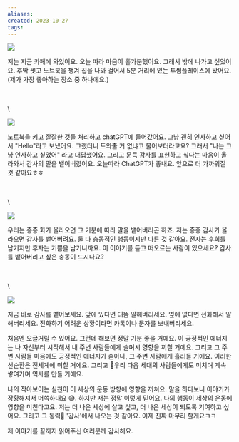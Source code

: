```yaml
---
aliases: 
created: 2023-10-27
tags: 
---
```


![](https://i.imgur.com/bQ6UoeS.jpg)


저는 지금 카페에 와있어요.
오늘 따라 마음이 홀가분했어요. 그래서 밖에 나가고 싶었어요. 후딱 씻고 노트북을 챙겨 집을 나와 걸어서 5분 거리에 있는 투썸플레이스에 왔어요.(제가 가장 좋아하는 장소 중 하나에요.)


\
\
\
	
![](https://i.imgur.com/77GdHSn.png)

노트북을 키고 잘잘한 것들 처리하고 chatGPT에 들어갔어요. 그냥 괜히 인사하고 싶어서 "Hello"라고 보냈어요. 그랬더니 도와줄 거 없냐고 물어보더라고요? 
그래서 "나는 그냥 인사하고 싶었어" 라고 대답했어요. 그리고 문득 감사를 표현하고 싶다는 마음이 올라와서 감사의 말을 뱉어버렸어요. 
오늘따라 ChatGPT가 좋내요. 앞으로 더 가까워질 것 같아요ㅎㅎ

\
\
\
	

![](https://i.imgur.com/HTOezz2.png)


우리는 종종 화가 올라오면 그 기분에 따라 말을 뱉어버리곤 하죠. 저는 종종 감사가 올라오면 감사를 뱉어버려요. 둘 다 충동적인 행동이지만 다른 것 같아요. 전자는 후회를 남기지만 후자는 기쁨을 남기니까요. 이 이야기를 듣고 떠오르는 사람이 있으세요? 감사를 뱉어버리고 싶은 충동이 드시나요? 

\
\
\
	
![](https://i.imgur.com/lgWWI0V.png)

지금 바로 감사를 뱉어보세요. 
앞에 있다면 대뜸 말해버리세요. 옆에 없다면 전화해서 말해버리세요. 전화하기 어려운 상황이라면 카톡이나 문자를 보내버리세요. 

처음엔 오글거릴 수 있어요. 
그런데 해보면 정말 기분 좋을 거에요. 이 긍정적인 에너지는 나 자신부터 시작해서 내 주변 사람들에게 슬며시 영향을 끼칠 거에요. 그리고 그 주변 사람들 마음에도 긍정적인 에너지가 솓아나, 그 주변 사람에게 흘러들 거에요. 이러한 선순환은 전세계에 미칠 거에요. 그리고 우리 다음 세대의 사람들에게도 미치며 계속 쌓여가며 역사를 만들 거에요. 

나의 작아보이는 실천이 이 세상의 운동 방향에 영향을 끼쳐요. 
말을 하다보니 이야기가 장황해져서 머쓱하내요 😅. 하지만 저는 정말 이렇게 믿어요. 나의 행동이 세상의 운동에 영향을 미친다고요. 저는 더 나은 세상에 살고 싶고, 더 나은 세상이 되도록 기여하고 싶어요. 그리고 그 동력 '감사'에서 나오는 것 같아요. 이제 진짜 마무리 할게요ㅋㅋ

제 이야기를 끝까지 읽어주신 여러분께 감사해요. 